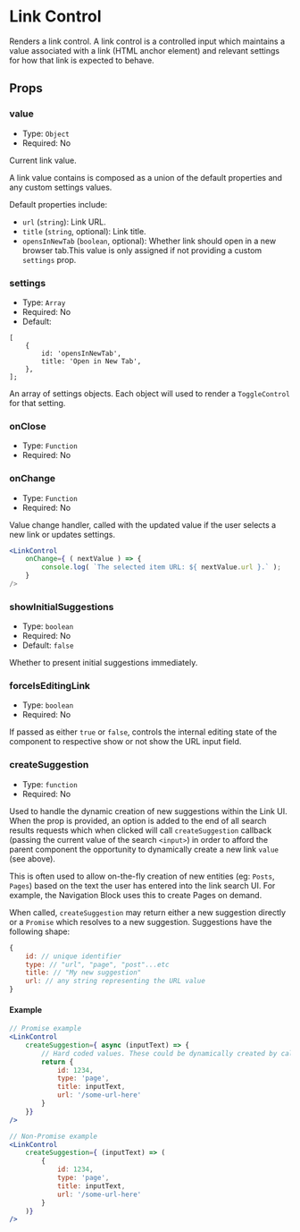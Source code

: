 # Link Control

Renders a link control. A link control is a controlled input which maintains
a value associated with a link (HTML anchor element) and relevant settings
for how that link is expected to behave.

## Props

### value

- Type: `Object`
- Required: No

Current link value.

A link value contains is composed as a union of the default properties and any custom settings values.

Default properties include:

- `url` (`string`): Link URL.
- `title` (`string`, optional): Link title.
- `opensInNewTab` (`boolean`, optional): Whether link should open in a new browser tab.This value is only assigned if not providing a custom `settings` prop.

### settings

- Type: `Array`
- Required: No
- Default:
```
[
	{
		id: 'opensInNewTab',
		title: 'Open in New Tab',
	},
];
```

An array of settings objects. Each object will used to render a `ToggleControl` for that setting.

### onClose

- Type: `Function`
- Required: No

### onChange

- Type: `Function`
- Required: No

Value change handler, called with the updated value if the user selects a new link or updates settings.

```jsx
<LinkControl
	onChange={ ( nextValue ) => {
		console.log( `The selected item URL: ${ nextValue.url }.` );
	}
/>
```

### showInitialSuggestions

- Type: `boolean`
- Required: No
- Default: `false`

Whether to present initial suggestions immediately.

### forceIsEditingLink

- Type: `boolean`
- Required: No

If passed as either `true` or `false`, controls the internal editing state of the component to respective show or not show the URL input field.


### createSuggestion

- Type: `function`
- Required: No

Used to handle the dynamic creation of new suggestions within the Link UI. When
the prop is provided, an option is added to the end of all search
results requests which when clicked will call `createSuggestion` callback
(passing the current value of the search `<input>`) in
order to afford the parent component the opportunity to dynamically create a new
link `value` (see above).

This is often used to allow on-the-fly creation of new entities (eg: `Posts`,
`Pages`) based on the text the user has entered into the link search UI. For
example, the Navigation Block uses this to create Pages on demand.

When called, `createSuggestion` may return either a new suggestion directly or a `Promise` which resolves to a
new suggestion. Suggestions have the following shape:

```js
{
	id: // unique identifier
	type: // "url", "page", "post"...etc
	title: // "My new suggestion"
	url: // any string representing the URL value
}
```

#### Example
```jsx
// Promise example
<LinkControl
	createSuggestion={ async (inputText) => {
        // Hard coded values. These could be dynamically created by calling out to an API which creates an entity (eg: https://developer.wordpress.org/rest-api/reference/pages/#create-a-page).
		return {
			id: 1234,
			type: 'page',
			title: inputText,
			url: '/some-url-here'
		}
	}}
/>

// Non-Promise example
<LinkControl
	createSuggestion={ (inputText) => (
		{
			id: 1234,
			type: 'page',
			title: inputText,
			url: '/some-url-here'
		}
	)}
/>
```